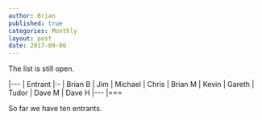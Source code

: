 ```yaml
---
author: Brian
published: true
categories: Monthly
layout: post
date: 2017-09-06
---
```


The list is still open.

|---
| Entrant
|:-
| Brian B
| Jim
| Michael
| Chris
| Brian M
| Kevin
| Gareth
| Tudor
| Dave M
| Dave H
|---
|===

So far we have ten entrants.
